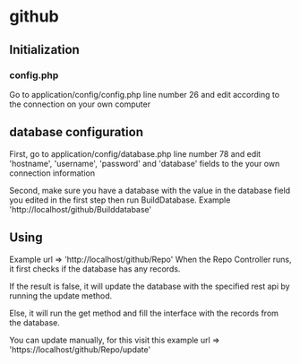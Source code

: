 # github

## Initialization

  ### config.php
  
  Go to application/config/config.php line number 26 and edit according to the connection on your own computer
    
  ## database configuration
    
  First, go to application/config/database.php line number 78 and edit 'hostname', 'username', 'password' and 'database' fields to the your own connection information
    
  Second, make sure you have a database with the value in the database field you edited in the first step then run BuildDatabase. Example 'http://localhost/github/Builddatabase'
    
    
## Using

  Example url => 'http://localhost/github/Repo'
  When the Repo Controller runs, it first checks if the database has any records. 
  
  If the result is false, it will update the database with the specified rest api by running the update method.
  
  Else, it will run the get method and fill the interface with the records from the database.
  
  You can update manually, for this visit this example url => 'https://localhost/github/Repo/update'
  
